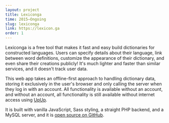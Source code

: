 ```yaml
---
layout: project
title: Lexiconga
time: 2015–Ongoing
slug: lexiconga
link: https://lexicon.ga
order: 1
---
```


Lexiconga is a free tool that makes it fast and easy build dictionaries for constructed
languages. Users can specify details about their language, link between word definitions,
customize the appearance of their dictionary, and even share their creations publicly!
It's much lighter and faster than similar services, and it doesn't track user data.

This web app takes an offline-first approach to handling dictionary data, storing it
exclusively in the user's browser and only calling the server when they log in with an account.
All functionality is available without an account, and without an account, all
functionality is still available without internet access using [UpUp](https://www.talater.com/upup/).

It is built with vanilla JavaScript, Sass styling, a straight PHP backend, and a MySQL server,
and it is [open source on GitHub](https://github.com/Alamantus/Lexiconga).